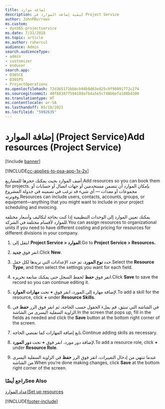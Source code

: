 ```yaml
---
title: إضافة موارد
description: كيفية إضافة الموارد في Project Service
author: JohnPBurrows
ms.custom:
- dyn365-projectservice
ms.date: 7/31/2018
ms.topic: article
ms.author: ruhercul
audience: Admin
search.audienceType:
- admin
- customizer
- enduser
search.app:
- D365CE
- D365PS
- ProjectOperations
ms.openlocfilehash: 72d365171bbbcb94b8d63e825c9f98091772c274
ms.sourcegitcommit: 40f68387f594180af64a5e5c748b6efa188bd300
ms.translationtype: HT
ms.contentlocale: ar-SA
ms.lasthandoff: 05/10/2021
ms.locfileid: "5992635"
---
```

# <a name="add-resources-project-service"></a><span data-ttu-id="5552f-103">إضافة الموارد (Project Service)</span><span class="sxs-lookup"><span data-stu-id="5552f-103">Add resources (Project Service)</span></span>

[!include [banner](../includes/psa-now-project-operations.md)]

[!INCLUDE[cc-applies-to-psa-app-1x-2x](../includes/cc-applies-to-psa-app-1x-2x.md)]

<span data-ttu-id="5552f-104">أضف الموارد بحيث يمكنك حجزها للمشاريع.</span><span class="sxs-lookup"><span data-stu-id="5552f-104">Add resources so you can book them for projects.</span></span> <span data-ttu-id="5552f-105">بإمكان الموارد أن تتضمن مستخدمين أو جهات اتصال أو حسابات أو مجموعات أو معدات — أي شيء قد ترغب في تضمينه في جدولة المشروع وفوترته.</span><span class="sxs-lookup"><span data-stu-id="5552f-105">Resources can include users, contacts, accounts, groups, or equipment—anything that you might want to include in your project scheduling and invoicing.</span></span>  
  
<span data-ttu-id="5552f-106">يمكنك تعيين الموارد إلى الوحدات التنظيمية إذا كنت بحاجة لتكاليف وأسعار مختلفة للموارد لأقسام مختلفة في الشركة.</span><span class="sxs-lookup"><span data-stu-id="5552f-106">You can assign resources to organizational units if you need to have different costing and pricing for resources for different divisions in your company.</span></span>  
  
1.  <span data-ttu-id="5552f-107">انتقل إلى **Project Service > الموارد‬**.</span><span class="sxs-lookup"><span data-stu-id="5552f-107">Go to **Project Service > Resources.**</span></span>  
  
2.  <span data-ttu-id="5552f-108">انقر فوق **جديد**.</span><span class="sxs-lookup"><span data-stu-id="5552f-108">Click **New**.</span></span>  
  
3.  <span data-ttu-id="5552f-109">حدد **نوع المورد**، ثم حدد الإعدادات التي تريدها لكل حقل.</span><span class="sxs-lookup"><span data-stu-id="5552f-109">Select the **Resource Type**, and then select the settings you want for each field.</span></span>  
  
4.  <span data-ttu-id="5552f-110">انقر فوق **حفظ** لحفظ السجل حتى يمكنك متابعة تحريره.</span><span class="sxs-lookup"><span data-stu-id="5552f-110">Click **Save** to save the record so you can continue editing it.</span></span>  
  
5.  <span data-ttu-id="5552f-111">لإضافة مهارة إلى المورد، انقر فوق **+** تحت **مهارات الموارد**.</span><span class="sxs-lookup"><span data-stu-id="5552f-111">To add a skill for the resource, click **+** under **Resource Skills**.</span></span>  
  
6.  <span data-ttu-id="5552f-112">في الشاشة التي تنبثق، قم بملء الحقول حسب الحاجة، ثم انقر فوق الزر **حفظ** في الزاوية السفلية اليسرى من الشاشة.</span><span class="sxs-lookup"><span data-stu-id="5552f-112">In the screen that pops up, fill in the fields as needed and click the **Save** button at the bottom right corner of the screen.</span></span>  
  
7.  <span data-ttu-id="5552f-113">تابع إضافة المهارات كما تقتضي الحاجة.</span><span class="sxs-lookup"><span data-stu-id="5552f-113">Continue adding skills as necessary.</span></span>  
  
8.  <span data-ttu-id="5552f-114">لإضافة دور مورد، انقر فوق **+** تحت **دور المورد**.</span><span class="sxs-lookup"><span data-stu-id="5552f-114">To add a resource role, click **+** under **Resource Role**.</span></span>  
  
9. <span data-ttu-id="5552f-115">عندما تنتهي من إدخال التغييرات، انقر فوق الزر **حفظ** في الزاوية السفلية اليسرى من الشاشة.</span><span class="sxs-lookup"><span data-stu-id="5552f-115">When you’re done making changes, click **Save** at the bottom right corner of the screen.</span></span>  
  
### <a name="see-also"></a><span data-ttu-id="5552f-116">راجع أيضًا</span><span class="sxs-lookup"><span data-stu-id="5552f-116">See Also</span></span>  
 [<span data-ttu-id="5552f-117">إعداد الموارد</span><span class="sxs-lookup"><span data-stu-id="5552f-117">Set up resources</span></span>](../psa/set-up-resources.md)


[!INCLUDE[footer-include](../includes/footer-banner.md)]